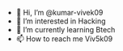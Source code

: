 - 👋 Hi, I’m @kumar-vivek09
- 👀 I’m interested in Hacking
- 🌱 I’m currently learning Btech
- 📫 How to reach me Viv5k09
  

<!---
kumar-vivek09/kumar-vivek09 is a ✨ special ✨ repository because its `README.md` (this file) appears on your GitHub profile.
You can click the Preview link to take a look at your changes.
--->
